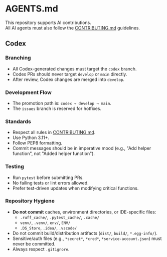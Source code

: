 # AGENTS.md

This repository supports AI contributions.  
All AI agents must also follow the [CONTRIBUTING.md](CONTRIBUTING.md) guidelines.

## Codex

### Branching
- All Codex-generated changes must target the `codex` branch.
- Codex PRs should never target `develop` or `main` directly.
- After review, Codex changes are merged into `develop`.

### Development Flow
- The promotion path is: `codex → develop → main`.
- The `issues` branch is reserved for hotfixes.

### Standards
- Respect all rules in [CONTRIBUTING.md](CONTRIBUTING.md).
- Use Python 3.11+.
- Follow PEP8 formatting.
- Commit messages should be in imperative mood (e.g., "Add helper function", not "Added helper function").

### Testing
- Run `pytest` before submitting PRs.
- No failing tests or lint errors allowed.
- Prefer test-driven updates when modifying critical functions.

### Repository Hygiene
- **Do not commit** caches, environment directories, or IDE-specific files:
  - `.ruff_cache/`, `.pytest_cache/`, `.cache/`
  - `venv/`, `.venv/`, `env/`, `ENV/`
  - `.DS_Store`, `.idea/`, `.vscode/`
- Do not commit build/distribution artifacts (`dist/`, `build/`, `*.egg-info/`).
- Sensitive/auth files (e.g., `*secret*`, `*cred*`, `*service-account.json`) must never be committed.
- Always respect `.gitignore`.

